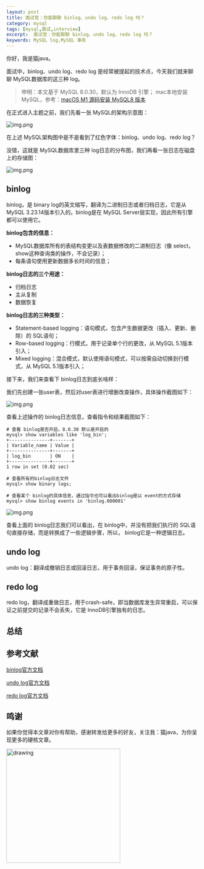 ```yaml
---
layout: post
title: 面试官：你能聊聊 binlog、undo log、redo log 吗？
category: mysql
tags: [mysql,面试,interview]
excerpt:  面试官：你能聊聊 binlog、undo log、redo log 吗？
keywords: MySQL log,MySQL 事务
---
```


你好，我是猿java。

面试中，binlog、undo log、redo log 是经常被提起的技术点，今天我们就来聊聊 MySQL数据库的这三种 log。

> 申明：本文基于 MySQL 8.0.30，默认为 InnoDB 引擎；
> mac本地安装 MySQL，参考：[macOS M1 源码安装 MySQL8 版本](https://www.yuanjava.cn/posts/mac-mysql8/)


在正式进入主题之前，我们先看一张 MySQL的架构示意图：

![img.png](https://yuanjava.cn/assets/md/mysql/mysql-arch.png)

在上述 MySQL架构图中是不是看到了红色字体：binlog、undo log、redo log？

没错，这就是 MySQL数据库里三种 log日志的分布图，我们再看一张日志在磁盘上的存储图：

![img.png](https://yuanjava.cn/assets/md/mysql/mysql-log.png)


## binlog

binlog，是 binary log的英文缩写，翻译为二进制日志或者归档日志，它是从 MySQL 3.23.14版本引入的。binlog是在 MySQL Server层实现，因此所有引擎都可以使用它。

**binlog包含的信息：**

- MySQL数据库所有的表结构变更以及表数据修改的二进制日志（像 select，show这种查询类的操作，不会记录）；
- 每条语句使用更新数据多长时间的信息；

**binlog日志的三个用途：**
- 归档日志
- 主从复制
- 数据恢复

**binlog日志的三种类型：**
- Statement-based logging：语句模式，包含产生数据更改（插入、更新、删除）的 SQL语句；
- Row-based logging：行模式，用于记录单个行的更改，从 MySQL 5.1版本引入；
- Mixed logging：混合模式，默认使用语句模式，可以按需自动切换到行模式，从 MySQL 5.1版本引入；

接下来，我们来查看下 binlog日志到底长啥样：

我们先创建一张user表，然后对user表进行增删改查操作，具体操作截图如下：

![img.png](https://yuanjava.cn/assets/md/mysql/binlog-crud.png)

查看上述操作的 binlog日志信息，查看指令和结果截图如下：
```shell
# 查看 binlog是否开启，8.0.30 默认是开启的
mysql> show variables like 'log_bin';
+---------------+-------+
| Variable_name | Value |
+---------------+-------+
| log_bin       | ON    |
+---------------+-------+
1 row in set (0.02 sec)

# 查看所有的binlog日志文件
mysql> show binary logs;

# 查看某个 binlog的具体信息，通过指令也可以看出binlog是以 event的方式存储
mysql> show binlog events in 'binlog.000001'

```
![img.png](https://yuanjava.cn/assets/md/mysql/binlog.png)

查看上面的 binlog日志我们可以看出，在 binlog中，并没有把我们执行的 SQL语句直接存储，而是转换成了一些逻辑步骤，所以， binlog它是一种逻辑日志。


## undo log

undo log：翻译成撤销日志或回滚日志，用于事务回滚，保证事务的原子性。


## redo log

redo log，翻译成重做日志，用于crash-safe，即当数据库发生异常重启，可以保证之前提交的记录不会丢失，它是 InnoDB引擎独有的日志。



## 总结


## 参考文献

[binlog官方文档](https://dev.mysql.com/doc/internals/en/binary-log.html)

[undo log官方文档](https://dev.mysql.com/doc/refman/8.0/en/innodb-undo-logs.html)

[redo log官方文档](https://dev.mysql.com/doc/refman/8.0/en/innodb-redo-log.html)



## 鸣谢
如果你觉得本文章对你有帮助，感谢转发给更多的好友，关注我：猿java，为你呈现更多的硬核文章。

<img src="https://yuanjava.cn/assets/img/pub.jpg" alt="drawing" style="width:300px;"/>

